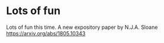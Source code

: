 # Lots of fun

Lots of fun this time. A new expository paper by N.J.A. Sloane https://arxiv.org/abs/1805.10343